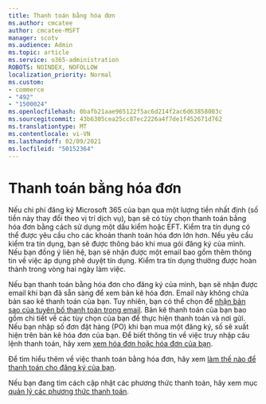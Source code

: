 ```yaml
---
title: Thanh toán bằng hóa đơn
ms.author: cmcatee
author: cmcatee-MSFT
manager: scotv
ms.audience: Admin
ms.topic: article
ms.service: o365-administration
ROBOTS: NOINDEX, NOFOLLOW
localization_priority: Normal
ms.custom:
- commerce
- "492"
- "1500024"
ms.openlocfilehash: 0bafb21aae965122f5ac6d214f2ac6d63858003c
ms.sourcegitcommit: 43b6305cea25cc87ec2226a4f7de1f452671d762
ms.translationtype: MT
ms.contentlocale: vi-VN
ms.lasthandoff: 02/09/2021
ms.locfileid: "50152364"
---
```

# <a name="pay-by-invoice"></a>Thanh toán bằng hóa đơn

Nếu chi phí đăng ký Microsoft 365 của bạn qua một lượng tiền nhất định (số tiền này thay đổi theo vị trí dịch vụ), bạn sẽ có tùy chọn thanh toán bằng hóa đơn bằng cách sử dụng một dấu kiểm hoặc EFT. Kiểm tra tín dụng có thể được yêu cầu cho các khoản thanh toán hóa đơn lớn hơn. Nếu yêu cầu kiểm tra tín dụng, bạn sẽ được thông báo khi mua gói đăng ký của mình. Nếu bạn đồng ý liên hệ, bạn sẽ nhận được một email bao gồm thêm thông tin về việc áp dụng phê duyệt tín dụng. Kiểm tra tín dụng thường được hoàn thành trong vòng hai ngày làm việc.

Nếu bạn thanh toán bằng hóa đơn cho đăng ký của mình, bạn sẽ nhận được email khi bạn đã sẵn sàng để xem bản kê hóa đơn. Email này không chứa bản sao kê thanh toán của bạn. Tuy nhiên, bạn có thể chọn để [nhận bản sao của tuyên bố thanh toán trong email](https://docs.microsoft.com/microsoft-365/commerce/billing-and-payments/view-your-bill-or-invoice.md#receive-a-copy-of-your-billing-statement-in-email). Bản kê thanh toán của bạn bao gồm chi tiết về các tùy chọn của bạn để thực hiện thanh toán và nơi gửi. Nếu bạn nhập số đơn đặt hàng (PO) khi bạn mua một đăng ký, số sẽ xuất hiện trên bản kê hóa đơn của bạn. Để biết thông tin về việc truy nhập câu lệnh thanh toán, hãy xem [xem hóa đơn hoặc hóa đơn của bạn](https://docs.microsoft.com/microsoft-365/commerce/billing-and-payments/view-your-bill-or-invoice).

Để tìm hiểu thêm về việc thanh toán bằng hóa đơn, hãy xem [làm thế nào để thanh toán cho đăng ký của bạn](https://docs.microsoft.com/microsoft-365/commerce/billing-and-payments/pay-for-your-subscription).

Nếu bạn đang tìm cách cập nhật các phương thức thanh toán, hãy xem mục [quản lý các phương thức thanh toán](https://docs.microsoft.com/microsoft-365/commerce/billing-and-payments/manage-payment-methods).